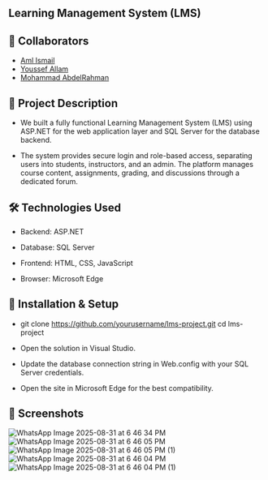 ## Learning Management System (LMS)

## 👥 Collaborators

- [Aml Ismail](https://github.com/Aml-Ismail)
- [Youssef Allam](https://github.com/YoussefMAllam)
- [Mohammad AbdelRahman](https://github.com/MomoAbdelRahman)


## 📝 Project Description

- We built a fully functional Learning Management System (LMS) using ASP.NET for the web application layer and SQL Server for the database backend.

- The system provides secure login and role-based access, separating users into students, instructors, and an admin. The platform manages course content, assignments, grading, and discussions through a dedicated forum.


## 🛠️ Technologies Used

- Backend: ASP.NET

- Database: SQL Server

- Frontend: HTML, CSS, JavaScript

- Browser: Microsoft Edge

## 🚀 Installation & Setup


- git clone https://github.com/yourusername/lms-project.git
cd lms-project


- Open the solution in Visual Studio.

- Update the database connection string in Web.config with your SQL Server credentials.

- Open the site in Microsoft Edge for the best compatibility.

## 📸 Screenshots

![WhatsApp Image 2025-08-31 at 6 46 34 PM](https://github.com/user-attachments/assets/83604992-47e5-49d7-a62d-deb44f770af2)
![WhatsApp Image 2025-08-31 at 6 46 05 PM](https://github.com/user-attachments/assets/fbf061b5-7f49-4ea3-b64d-98faf0834de4)
![WhatsApp Image 2025-08-31 at 6 46 05 PM (1)](https://github.com/user-attachments/assets/a587250d-96f0-4e83-8b21-13c74cd80ed7)
![WhatsApp Image 2025-08-31 at 6 46 04 PM](https://github.com/user-attachments/assets/479d99e6-405d-4375-92c6-981adff7771d)
![WhatsApp Image 2025-08-31 at 6 46 04 PM (1)](https://github.com/user-attachments/assets/99f60b3d-4b2e-42be-a5ae-87ee9da664e7)



